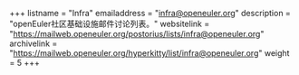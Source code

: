 +++
listname = "Infra"
emailaddress = "infra@openeuler.org"
description = "openEuler社区基础设施邮件讨论列表。"
websitelink = "https://mailweb.openeuler.org/postorius/lists/infra@openeuler.org"
archivelink = "https://mailweb.openeuler.org/hyperkitty/list/infra@openeuler.org"
weight =  5
+++
